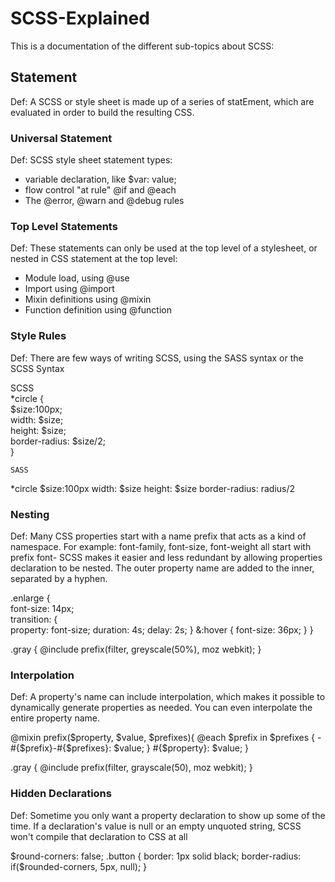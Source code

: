 # SCSS-Explained
This is a documentation of the different sub-topics about SCSS:

## Statement
Def: A SCSS or style sheet is made up of a series of statEment, which are evaluated in order to build the resulting CSS.

### Universal Statement
Def:  SCSS style sheet statement types:
* variable declaration, like $var: value;
* flow control "at rule" @if and @each
* The @error, @warn and @debug rules

### Top Level Statements
Def: These statements can only be used at the top level of a stylesheet, or nested in CSS statement at the top level:
* Module load, using @use
* Import using @import
* Mixin definitions using @mixin
* Function definition using @function

### Style Rules
Def: There are few ways of writing SCSS, using the SASS syntax or the SCSS Syntax

   SCSS                                     
*circle {                                  
    $size:100px;                               
    width: $size;                              
    height: $size;                             
    border-radius: $size/2;                    
}                         

    SASS
*circle 
    $size:100px
    width: $size
    height: $size
    border-radius: radius/2

### Nesting
Def: Many CSS properties start with a name prefix that acts as a kind of namespace. For example: font-family, font-size, font-weight all start with prefix font-
SCSS makes it easier and less redundant by allowing properties declaration to be nested.
The outer property name are added to the inner, separated by a hyphen. 

.enlarge {                                  
    font-size: 14px;                            
    transition: {                           
        property: font-size;
        duration: 4s;
        delay: 2s;
    }
    &:hover {
        font-size: 36px;
    }
}

.gray {
    @include prefix(filter, greyscale(50%), moz webkit);
}
    
### Interpolation 
Def: A property's name can include interpolation, which makes it possible to dynamically generate properties as needed. You can even interpolate the entire property name.

@mixin prefix($property, $value, $prefixes){
    @each $prefix in $prefixes {
        -#{$prefix}-#{$prefixes}: $value;
    }
    #{$property}: $value;
}

.gray {
    @include prefix(filter, grayscale(50), moz webkit);
}

### Hidden Declarations
Def: Sometime you only want a property declaration to show up some of the time. If a declaration's value is null or an empty unquoted string,
SCSS won't compile that declaration to CSS at all

$round-corners: false;
.button {
    border: 1px solid black;
    border-radius: if($rounded-corners, 5px, null);
}